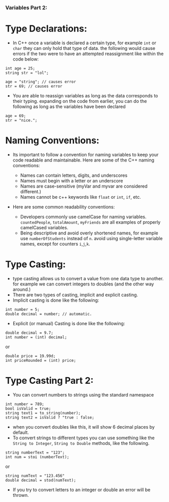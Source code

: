 ### Variables Part 2:

# Type Declarations:
- In C++ once a variable is declared a certain type, for example ``int`` or ``char`` they can only hold that type of data. 
the following would cause errors if the two were to have an attempted reassignment like within the code below:

```
int age = 25;
string str = "lol";

age = "string"; // causes error
str = 69; // causes error 
```

- You are able to reassign variables as long as the data corresponds to their typing. expanding on the code from earlier, you can do the following as long as the variables have been declared
```
age = 69;
str = "nice.";
```
# Naming Conventions:
- Its important to follow a convention for naming variables to keep your code readable and maintainable. Here are some of the C++ naming conventions:
    - Names can contain letters, digits, and underscores
    - Names must begin with a letter or an underscore
    - Names are case-sensitive (myVar and myvar are considered different.)
    - Names cannot be c++ keywords like `float` or `int`, `if`, etc.

- Here are some common readability conventions: 

    - Developers commonly use camelCase for naming variables. `countedPeople`, `totalAmount`, `myFriends` are all examples of properly camelCased variables. 
    - Being descriptive and avoid overly shortened names, for example use `numberOfStudents` instead of `n`.
    avoid using single-letter variable names, except for counters `i`,`j`,`k`. 


# Type Casting:
- type casting allows us to convert a value from one data type to another. for example we can convert integers to doubles (and the other way around.)
- There are two types of casting, implicit and explicit casting. 
- Implicit casting is done like the following:
```
int number = 5;
double decimal = number; // automatic. 
```
- Explicit (or manual) Casting is done like the following:
``` 
double decimal = 9.7;
int number = (int) decimal;
```
or 
```
double price = 19.99d;
int priceRounded = (int) price;
```

# Type Casting Part 2:
- You can convert numbers to strings using the standard namespace
```
int number = 789;
bool isValid = true;
string text1 = to_string(number);
string text2 = isValid ? "true : false;
```
- when you convert doubles like this, it will show 6 decimal places by default. 
- To convert strings to different types you can use something like the `String to Integer`, `String to Double` methods, like the following.

``` 
string numberText = "123";
int num = stoi (numberText);
```
or 
```
string numText = "123.456"
double decimal = stod(numText);
```

- If you try to convert letters to an integer or double an error will be thrown.